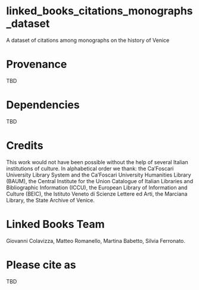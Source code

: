 # linked_books_citations_monographs_dataset
A dataset of citations among monographs on the history of Venice

# Provenance
TBD

# Dependencies
TBD

# Credits
This work would not have been possible without the help of several Italian institutions of culture. 
In alphabetical order we thank: the Ca’Foscari University Library System and the Ca’Foscari University Humanities Library (BAUM), the Central Institute for the Union Catalogue of Italian Libraries and Bibliographic Information (ICCU), the European Library of Information and Culture (BEIC), the Istituto Veneto di Scienze Lettere ed Arti, the Marciana Library, the State Archive of Venice.

# Linked Books Team
Giovanni Colavizza, Matteo Romanello, Martina Babetto, Silvia Ferronato.

# Please cite as
TBD